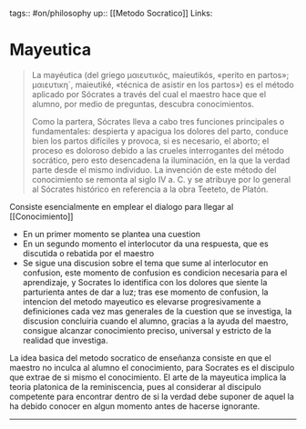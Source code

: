 tags:: #on/philosophy 
up:: [[Metodo Socratico]]
Links: 
# Mayeutica
> La mayéutica  (del griego μαιευτικóς, maieutikós, «perito en partos»; μαιευτικη´, maieutiké, «técnica de asistir en los partos») es el método aplicado por Sócrates a través del cual el maestro hace que el alumno, por medio de preguntas, descubra conocimientos.
>
> Como la partera, Sócrates lleva a cabo tres funciones principales o fundamentales: despierta y apacigua los dolores del parto, conduce bien los partos difíciles y provoca, si es necesario, el aborto; el proceso es doloroso debido a las crueles interrogantes del método socrático, pero esto desencadena la iluminación, en la que la verdad parte desde el mismo individuo. La invención de este método del conocimiento se remonta al siglo IV a. C. y se atribuye por lo general al Sócrates histórico en referencia a la obra Teeteto, de Platón.

Consiste esencialmente en emplear el dialogo para llegar al [[Conocimiento]]

- En un primer momento se plantea una cuestion
- En un segundo momento el interlocutor da una respuesta, que es discutida o rebatida por el maestro
- Se sigue una discusion sobre el tema que sume al interlocutor en confusion, este momento de confusion es condicion necesaria para el aprendizaje, y Socrates lo identifica con los dolores que siente la parturienta antes de dar a luz; tras ese momento de confusion, la intencion del metodo mayeutico es elevarse progresivamente a definiciones cada vez mas generales de la cuestion que se investiga, la discusion concluiria cuando el alumno, gracias a la ayuda del maestro, consigue alcanzar conocimiento preciso, universal y estricto de la realidad que investiga.

La idea basica del metodo socratico de enseñanza consiste en que el maestro no inculca al alumno el conocimiento, para Socrates es el discipulo que extrae de si mismo el conocimiento. El arte de la mayeutica implica la teoria platonica de la reminiscencia, pues al considerar al discipulo competente para encontrar dentro de si la verdad debe suponer de aquel la ha debido conocer en algun momento antes de hacerse ignorante.
___
